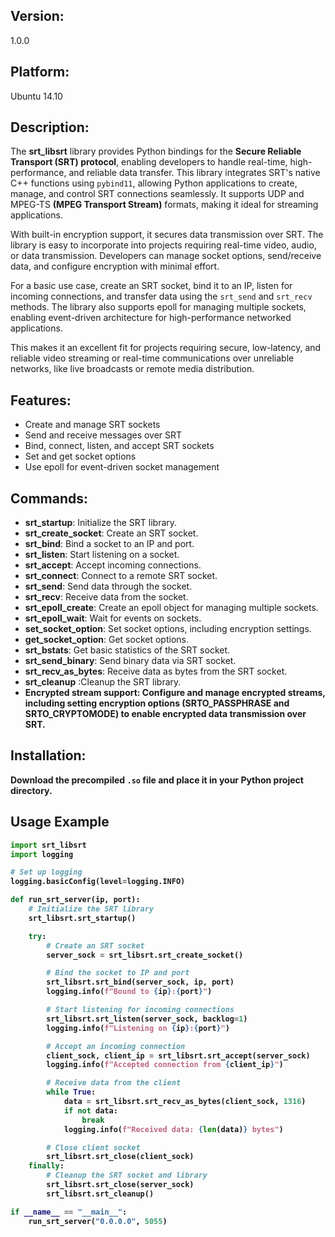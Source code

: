 <h2>Version:</h2>
<p>1.0.0</p>

<h2>Platform:</h2>
<p>Ubuntu 14.10</p>

<h2>Description:</h2>
<p>
The <strong>srt_libsrt</strong> library provides Python bindings for the <strong>Secure Reliable Transport (SRT) protocol</strong>, enabling developers to handle real-time, high-performance, and reliable data transfer. This library integrates SRT's native C++ functions using <code>pybind11</code>, allowing Python applications to create, manage, and control SRT connections seamlessly. It supports UDP and MPEG-TS <strong>(MPEG Transport Stream)</strong> formats, making it ideal for streaming applications.

With built-in encryption support, it secures data transmission over SRT. The library is easy to incorporate into projects requiring real-time video, audio, or data transmission. Developers can manage socket options, send/receive data, and configure encryption with minimal effort.

For a basic use case, create an SRT socket, bind it to an IP, listen for incoming connections, and transfer data using the <code>srt_send</code> and <code>srt_recv</code> methods. The library also supports epoll for managing multiple sockets, enabling event-driven architecture for high-performance networked applications.

This makes it an excellent fit for projects requiring secure, low-latency, and reliable video streaming or real-time communications over unreliable networks, like live broadcasts or remote media distribution.
</p>

<h2>Features:</h2>
<ul>
    <li>Create and manage SRT sockets</li>
    <li>Send and receive messages over SRT</li>
    <li>Bind, connect, listen, and accept SRT sockets</li>
    <li>Set and get socket options</li>
    <li>Use epoll for event-driven socket management</li>
</ul>

<h2>Commands:</h2>
<ul>
    <li><strong>srt_startup</strong>: Initialize the SRT library.</li>
    <li><strong>srt_create_socket</strong>: Create an SRT socket.</li>
    <li><strong>srt_bind</strong>: Bind a socket to an IP and port.</li>
    <li><strong>srt_listen</strong>: Start listening on a socket.</li>
    <li><strong>srt_accept</strong>: Accept incoming connections.</li>
    <li><strong>srt_connect</strong>: Connect to a remote SRT socket.</li>
    <li><strong>srt_send</strong>: Send data through the socket.</li>
    <li><strong>srt_recv</strong>: Receive data from the socket.</li>
    <li><strong>srt_epoll_create</strong>: Create an epoll object for managing multiple sockets.</li>
    <li><strong>srt_epoll_wait</strong>: Wait for events on sockets.</li>
    <li><strong>set_socket_option</strong>: Set socket options, including encryption settings.</li>
    <li><strong>get_socket_option</strong>: Get socket options.</li>
    <li><strong>srt_bstats</strong>: Get basic statistics of the SRT socket.</li>
    <li><strong>srt_send_binary</strong>: Send binary data via SRT socket.</li>
    <li><strong>srt_recv_as_bytes</strong>: Receive data as bytes from the SRT socket.</li>
    <li><strong>srt_cleanup</strong> :Cleanup the SRT library.</li>
    <li><strong>Encrypted stream support: Configure and manage encrypted streams, including setting encryption options (SRTO_PASSPHRASE and SRTO_CRYPTOMODE) to enable encrypted data transmission over SRT.</li>
</ul>

<h2>Installation:</h2>
<p>
    Download the precompiled <code>.so</code> file and place it in your Python project directory.
</p>

## Usage Example

```python
import srt_libsrt
import logging

# Set up logging
logging.basicConfig(level=logging.INFO)

def run_srt_server(ip, port):
    # Initialize the SRT library
    srt_libsrt.srt_startup()

    try:
        # Create an SRT socket
        server_sock = srt_libsrt.srt_create_socket()

        # Bind the socket to IP and port
        srt_libsrt.srt_bind(server_sock, ip, port)
        logging.info(f"Bound to {ip}:{port}")

        # Start listening for incoming connections
        srt_libsrt.srt_listen(server_sock, backlog=1)
        logging.info(f"Listening on {ip}:{port}")

        # Accept an incoming connection
        client_sock, client_ip = srt_libsrt.srt_accept(server_sock)
        logging.info(f"Accepted connection from {client_ip}")

        # Receive data from the client
        while True:
            data = srt_libsrt.srt_recv_as_bytes(client_sock, 1316)
            if not data:
                break
            logging.info(f"Received data: {len(data)} bytes")

        # Close client socket
        srt_libsrt.srt_close(client_sock)
    finally:
        # Cleanup the SRT socket and library
        srt_libsrt.srt_close(server_sock)
        srt_libsrt.srt_cleanup()

if __name__ == "__main__":
    run_srt_server("0.0.0.0", 5055)
